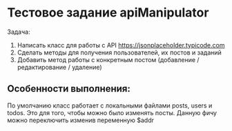 # Тестовое задание apiManipulator
Задача: 
1) Написать класс для работы с API https://jsonplaceholder.typicode.com
2) Сделать методы для получения пользователей, их постов и заданий
3) Добавить метод работы с конкретным постом (добавление / редактирование / удаление)

## Особенности выполнения: 
По умолчанию класс работает с локальными файлами posts, users и todos. Это для того, чтобы можно было изменять посты. Данную фичу можно переключить изменив переменную $addr
